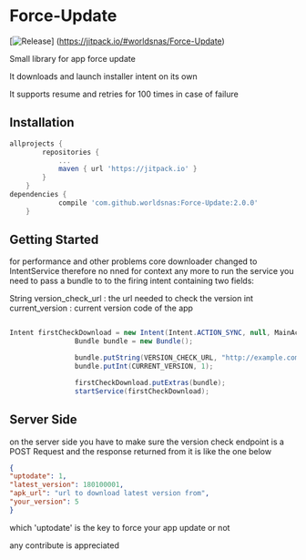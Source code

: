 # Force-Update
[![Release](https://jitpack.io/v/User/Repo.svg)]
(https://jitpack.io/#worldsnas/Force-Update)

Small library for app force update

It downloads and launch installer intent on its own

It supports resume and retries for 100 times in case of failure


## Installation

```groovy
allprojects {
		repositories {
			...
			maven { url 'https://jitpack.io' }
		}
	}
dependencies {
	        compile 'com.github.worldsnas:Force-Update:2.0.0'
	}
```

## Getting Started
for performance and other problems core downloader changed to IntentService therefore no nned for context any more
to run the service you need to pass a bundle to to the firing intent containing two fields:

String version_check_url : the url needed to check the version
int current_version : current version code of the app



```java

Intent firstCheckDownload = new Intent(Intent.ACTION_SYNC, null, MainActivity.this, ForceUpdateService.class);
                Bundle bundle = new Bundle();

                bundle.putString(VERSION_CHECK_URL, "http://example.com/version_check");
                bundle.putInt(CURRENT_VERSION, 1);

                firstCheckDownload.putExtras(bundle);
                startService(firstCheckDownload);

```

## Server Side

on the server side you have to make sure the version check endpoint is a POST Request and the response returned from it is like the one below

```json
{
"uptodate": 1,
"latest_version": 180100001,
"apk_url": "url to download latest version from",
"your_version": 5
}
```

which 'uptodate' is the key to force your app update or not


any contribute is appreciated
